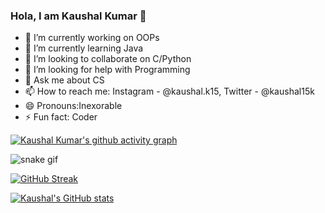 ### Hola, I am Kaushal Kumar 👋


- 🔭 I’m currently working on OOPs
- 🌱 I’m currently learning Java
- 👯 I’m looking to collaborate on C/Python
- 🤔 I’m looking for help with Programming
- 💬 Ask me about CS
- 📫 How to reach me: Instagram - @kaushal.k15, Twitter - @kaushal15k 
- 😄 Pronouns:Inexorable
- ⚡ Fun fact: Coder 


[![Kaushal Kumar's github activity graph](https://activity-graph.herokuapp.com/graph?username=kaushal32&theme=monokai)](https://github.com/kaushal32/github-readme-activity-graph)


![snake gif](https://github.com/kaushal32/kaushal32/blob/output/github-contribution-grid-snake.gif)

[![GitHub Streak](http://github-readme-streak-stats.herokuapp.com?user=kaushal32&theme=blue-green&hide_border=true&date_format=M%20j%5B%2C%20Y%5D)](https://git.io/streak-stats)

[![Kaushal's GitHub stats](https://github-readme-stats.vercel.app/api?username=kaushal32&theme=blue-green&hide_border=true)](https://github.com/kaushal32/github-readme-stats)

